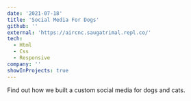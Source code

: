 ```yaml
---
date: '2021-07-18'
title: 'Social Media For Dogs'
github: ''
external: 'https://aircnc.saugatrimal.repl.co/'
tech:
  - Html
  - Css
  - Responsive
company: ''
showInProjects: true
---
```


Find out how we built a custom social media for dogs and cats.
